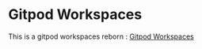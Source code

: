 # Gitpod Workspaces
This is a gitpod workspaces reborn : [Gitpod Workspaces](https://gitpod.io/#https://github.com/dzuyaejeh/gitpod)
